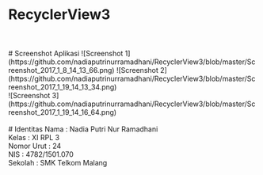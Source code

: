 # RecyclerView3
<br>
<br>
# Screenshot Aplikasi
![Screenshot 1](https://github.com/nadiaputrinurramadhani/RecyclerView3/blob/master/Screenshot_2017_1_8_14_13_66.png) 
![Screenshot 2](https://github.com/nadiaputrinurramadhani/RecyclerView3/blob/master/Screenshot_2017_1_19_14_13_34.png)<br>
![Screenshot 3](https://github.com/nadiaputrinurramadhani/RecyclerView3/blob/master/Screenshot_2017_1_19_14_16_64.png)
<br>
<br> 
# Identitas 
Nama : Nadia Putri Nur Ramadhani <br>
Kelas : XI RPL 3 <br>
Nomor Urut : 24 <br>
NIS : 4782/1501.070 <br>
Sekolah : SMK Telkom Malang <br>

